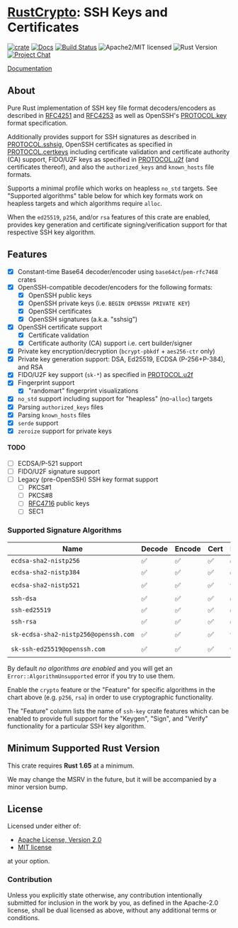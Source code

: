 # [RustCrypto]: SSH Keys and Certificates

[![crate][crate-image]][crate-link]
[![Docs][docs-image]][docs-link]
[![Build Status][build-image]][build-link]
![Apache2/MIT licensed][license-image]
![Rust Version][rustc-image]
[![Project Chat][chat-image]][chat-link]

[Documentation][docs-link]

## About

Pure Rust implementation of SSH key file format decoders/encoders as described
in [RFC4251] and [RFC4253] as well as OpenSSH's [PROTOCOL.key] format
specification.

Additionally provides support for SSH signatures as described in
[PROTOCOL.sshsig], OpenSSH certificates as specified in [PROTOCOL.certkeys]
including certificate validation and certificate authority (CA) support,
FIDO/U2F keys as specified in [PROTOCOL.u2f] (and certificates thereof), and
also the `authorized_keys` and `known_hosts` file formats.

Supports a minimal profile which works on heapless `no_std` targets. See
"Supported algorithms" table below for which key formats work on heapless
targets and which algorithms require `alloc`.

When the `ed25519`, `p256`, and/or `rsa` features of this crate are enabled,
provides key generation and certificate signing/verification support for that
respective SSH key algorithm.

## Features

- [x] Constant-time Base64 decoder/encoder using `base64ct`/`pem-rfc7468` crates
- [x] OpenSSH-compatible decoder/encoders for the following formats:
  - [x] OpenSSH public keys
  - [x] OpenSSH private keys (i.e. `BEGIN OPENSSH PRIVATE KEY`)
  - [x] OpenSSH certificates
  - [x] OpenSSH signatures (a.k.a. "sshsig")
- [x] OpenSSH certificate support
  - [x] Certificate validation
  - [x] Certificate authority (CA) support i.e. cert builder/signer
- [x] Private key encryption/decryption (`bcrypt-pbkdf` + `aes256-ctr` only)
- [x] Private key generation support: DSA, Ed25519, ECDSA (P-256+P-384), and RSA
- [x] FIDO/U2F key support (`sk-*`) as specified in [PROTOCOL.u2f]
- [x] Fingerprint support
  - [x] "randomart" fingerprint visualizations
- [x] `no_std` support including support for "heapless" (no-`alloc`) targets
- [x] Parsing `authorized_keys` files
- [x] Parsing `known_hosts` files
- [x] `serde` support
- [x] `zeroize` support for private keys

#### TODO

- [ ] ECDSA/P-521 support
- [ ] FIDO/U2F signature support
- [ ] Legacy (pre-OpenSSH) SSH key format support
  - [ ] PKCS#1
  - [ ] PKCS#8
  - [ ] [RFC4716] public keys
  - [ ] SEC1

### Supported Signature Algorithms

| Name                                 | Decode | Encode | Cert | Keygen | Sign | Verify | Feature   | `no_std` |
|--------------------------------------|--------|--------|------|--------|------|--------|-----------|----------|
| `ecdsa‑sha2‑nistp256`                | ✅     | ✅     | ✅   | ✅️     | ✅️   | ✅️     | `p256`    | heapless |
| `ecdsa‑sha2‑nistp384`                | ✅     | ✅     | ✅   | ✅️     | ✅️   | ✅️     | `p384`    | heapless |
| `ecdsa‑sha2‑nistp521`                | ✅     | ✅     | ✅   | ⛔️     | ⛔ ️  | ⛔️     | ⛔        | heapless |
| `ssh‑dsa`                            | ✅     | ✅     | ✅   | ✅     | ✅️   | ✅️     | `dsa`     | `alloc` ️ |
| `ssh‑ed25519`                        | ✅     | ✅     | ✅   | ✅️     | ✅️   | ✅     | `ed25519` | heapless |
| `ssh‑rsa`                            | ✅     | ✅     | ✅   | ✅️     | ✅️   | ✅     | `rsa`     | `alloc`  |
| `sk‑ecdsa‑sha2‑nistp256@openssh.com` | ✅     | ✅     | ✅   | ⛔     | ⛔️   | ✅️     | ⛔        | `alloc`  |
| `sk‑ssh‑ed25519@openssh.com`         | ✅     | ✅     | ✅   | ⛔     | ⛔️   | ⛔️     | ⛔        | `alloc`  |

By default *no algorithms are enabled* and you will get an
`Error::AlgorithmUnsupported` error if you try to use them.

Enable the `crypto` feature or the "Feature" for specific algorithms in the
chart above (e.g. `p256`, `rsa`) in order to use cryptographic functionality.

The "Feature" column lists the name of `ssh-key` crate features which can
be enabled to provide full support for the "Keygen", "Sign", and "Verify"
functionality for a particular SSH key algorithm.

## Minimum Supported Rust Version

This crate requires **Rust 1.65** at a minimum.

We may change the MSRV in the future, but it will be accompanied by a minor
version bump.

## License

Licensed under either of:

 * [Apache License, Version 2.0](http://www.apache.org/licenses/LICENSE-2.0)
 * [MIT license](http://opensource.org/licenses/MIT)

at your option.

### Contribution

Unless you explicitly state otherwise, any contribution intentionally submitted
for inclusion in the work by you, as defined in the Apache-2.0 license, shall be
dual licensed as above, without any additional terms or conditions.

[//]: # (badges)

[crate-image]: https://buildstats.info/crate/ssh-key
[crate-link]: https://crates.io/crates/ssh-key
[docs-image]: https://docs.rs/ssh-key/badge.svg
[docs-link]: https://docs.rs/ssh-key/
[license-image]: https://img.shields.io/badge/license-Apache2.0/MIT-blue.svg
[rustc-image]: https://img.shields.io/badge/rustc-1.65+-blue.svg
[chat-image]: https://img.shields.io/badge/zulip-join_chat-blue.svg
[chat-link]: https://rustcrypto.zulipchat.com/#narrow/stream/346919-SSH
[build-image]: https://github.com/RustCrypto/SSH/actions/workflows/ssh-key.yml/badge.svg
[build-link]: https://github.com/RustCrypto/SSH/actions/workflows/ssh-key.yml

[//]: # (links)

[RustCrypto]: https://github.com/rustcrypto
[RFC4251]: https://datatracker.ietf.org/doc/html/rfc4251
[RFC4253]: https://datatracker.ietf.org/doc/html/rfc4253
[RFC4716]: https://datatracker.ietf.org/doc/html/rfc4716
[PROTOCOL.certkeys]: https://cvsweb.openbsd.org/src/usr.bin/ssh/PROTOCOL.certkeys?annotate=HEAD
[PROTOCOL.key]: https://cvsweb.openbsd.org/src/usr.bin/ssh/PROTOCOL.key?annotate=HEAD
[PROTOCOL.sshsig]: https://cvsweb.openbsd.org/src/usr.bin/ssh/PROTOCOL.sshsig?annotate=HEAD
[PROTOCOL.u2f]: https://cvsweb.openbsd.org/src/usr.bin/ssh/PROTOCOL.u2f?annotate=HEAD
